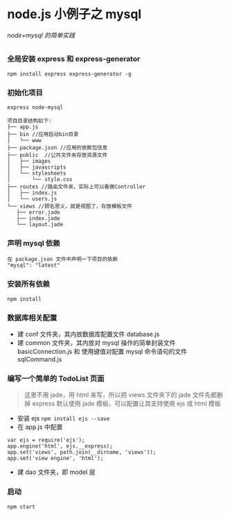# node.js 小例子之 mysql
###### node+mysql 的简单实践

### 全局安装 express 和 express-generator
`npm install express express-generator -g`

### 初始化项目
`express node-mysql`
```
项目目录结构如下:
├── app.js
├── bin //应用启动bin目录
│   └── www
├── package.json //应用的依赖包信息
├── public  //公共文件夹存放资源文件
│   ├── images
│   ├── javascripts
│   └── stylesheets
│       └── style.css
├── routes //路由文件夹，实际上可以看做Controller
│   ├── index.js
│   └── users.js
└── views //顾名思义，就是视图了，存放模板文件
   ├── error.jade
   ├── index.jade
   └── layout.jade
```

### 声明 mysql 依赖
```
在 package.json 文件中声明一下项目的依赖
"mysql": "latest"
```

### 安装所有依赖
`npm install`

### 数据库相关配置
- 建 conf 文件夹，其内放数据库配置文件 database.js
- 建 common 文件夹，其内放对 mysql 操作的简单封装文件 basicConnection.js 和 使用键值对配置 mysql 命令语句的文件 sqlCommand.js

### 编写一个简单的 TodoList 页面
> 这里不用 jade，用 html 来写，所以把 views 文件夹下的 jade 文件先都删掉
> express 默认使用 jade 模板，可以配置让其支持使用 ejs 或 html 模板
- 安装 ejs
`npm install ejs --save`
- 在 app.js 中配置
```
var ejs = require('ejs'); 
app.engine('html', ejs.__express);
app.set('views', path.join(__dirname, 'views'));
app.set('view engine', 'html');
```
- 建 dao 文件夹，即 model 层


### 启动
`npm start`
